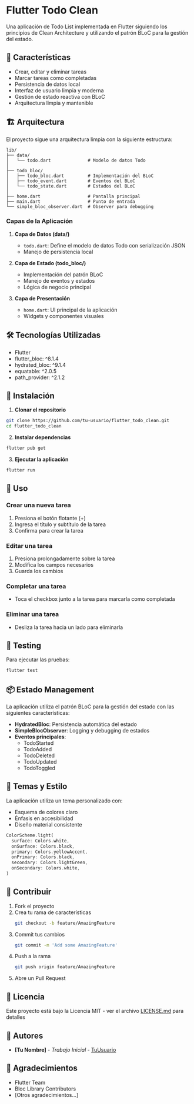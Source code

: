 # Flutter Todo Clean

Una aplicación de Todo List implementada en Flutter siguiendo los principios de Clean Architecture y utilizando el patrón BLoC para la gestión del estado.

## 📱 Características

- Crear, editar y eliminar tareas
- Marcar tareas como completadas
- Persistencia de datos local
- Interfaz de usuario limpia y moderna
- Gestión de estado reactiva con BLoC
- Arquitectura limpia y mantenible

## 🏗️ Arquitectura

El proyecto sigue una arquitectura limpia con la siguiente estructura:

```
lib/
├── data/
│   └── todo.dart              # Modelo de datos Todo
│
├── todo_bloc/
│   ├── todo_bloc.dart         # Implementación del BLoC
│   ├── todo_event.dart        # Eventos del BLoC
│   └── todo_state.dart        # Estados del BLoC
│
├── home.dart                  # Pantalla principal
├── main.dart                  # Punto de entrada
└── simple_bloc_observer.dart  # Observer para debugging
```

### Capas de la Aplicación

1. **Capa de Datos (data/)**
    - `todo.dart`: Define el modelo de datos Todo con serialización JSON
    - Manejo de persistencia local

2. **Capa de Estado (todo_bloc/)**
    - Implementación del patrón BLoC
    - Manejo de eventos y estados
    - Lógica de negocio principal

3. **Capa de Presentación**
    - `home.dart`: UI principal de la aplicación
    - Widgets y componentes visuales

## 🛠️ Tecnologías Utilizadas

- Flutter
- flutter_bloc: ^8.1.4
- hydrated_bloc: ^9.1.4
- equatable: ^2.0.5
- path_provider: ^2.1.2

## 🚀 Instalación

1. **Clonar el repositorio**
```bash
git clone https://github.com/tu-usuario/flutter_todo_clean.git
cd flutter_todo_clean
```

2. **Instalar dependencias**
```bash
flutter pub get
```

3. **Ejecutar la aplicación**
```bash
flutter run
```

## 📝 Uso

### Crear una nueva tarea
1. Presiona el botón flotante (+)
2. Ingresa el título y subtítulo de la tarea
3. Confirma para crear la tarea

### Editar una tarea
1. Presiona prolongadamente sobre la tarea
2. Modifica los campos necesarios
3. Guarda los cambios

### Completar una tarea
- Toca el checkbox junto a la tarea para marcarla como completada

### Eliminar una tarea
- Desliza la tarea hacia un lado para eliminarla

## 🧪 Testing

Para ejecutar las pruebas:
```bash
flutter test
```

## 📦 Estado Management

La aplicación utiliza el patrón BLoC para la gestión del estado con las siguientes características:

- **HydratedBloc**: Persistencia automática del estado
- **SimpleBlocObserver**: Logging y debugging de estados
- **Eventos principales**:
    - TodoStarted
    - TodoAdded
    - TodoDeleted
    - TodoUpdated
    - TodoToggled

## 🎨 Temas y Estilo

La aplicación utiliza un tema personalizado con:
- Esquema de colores claro
- Énfasis en accesibilidad
- Diseño material consistente

```dart
ColorScheme.light(
  surface: Colors.white,
  onSurface: Colors.black,
  primary: Colors.yellowAccent,
  onPrimary: Colors.black,
  secondary: Colors.lightGreen,
  onSecondary: Colors.white,
)
```

## 🤝 Contribuir

1. Fork el proyecto
2. Crea tu rama de características
   ```bash
   git checkout -b feature/AmazingFeature
   ```
3. Commit tus cambios
   ```bash
   git commit -m 'Add some AmazingFeature'
   ```
4. Push a la rama
   ```bash
   git push origin feature/AmazingFeature
   ```
5. Abre un Pull Request

## 📄 Licencia

Este proyecto está bajo la Licencia MIT - ver el archivo [LICENSE.md](LICENSE.md) para detalles

## 👥 Autores

- **[Tu Nombre]** - *Trabajo Inicial* - [TuUsuario](https://github.com/TuUsuario)

## 🙏 Agradecimientos

- Flutter Team
- Bloc Library Contributors
- [Otros agradecimientos...]
